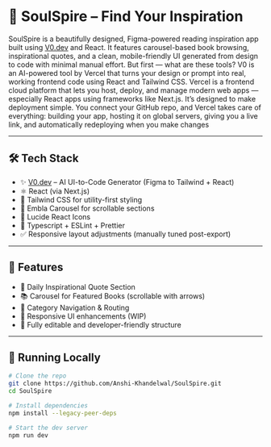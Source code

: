 # 🌟 SoulSpire – Find Your Inspiration

SoulSpire is a beautifully designed, Figma-powered reading inspiration app built using [V0.dev](https://v0.dev) and React. It features carousel-based book browsing, inspirational quotes, and a clean, mobile-friendly UI generated from design to code with minimal manual effort.
But first — what are these tools?
V0 is an AI-powered tool by Vercel that turns your design or prompt into real, working frontend code using React and Tailwind CSS.
Vercel is a frontend cloud platform that lets you host, deploy, and manage modern web apps — especially React apps using frameworks like Next.js.
It’s designed to make deployment simple. You connect your GitHub repo, and Vercel takes care of everything: building your app, hosting it on global servers, giving you a live link, and automatically redeploying when you make changes

---

## 🛠 Tech Stack

- ✨ [V0.dev](https://v0.dev) – AI UI-to-Code Generator (Figma to Tailwind + React)
- ⚛️ React (via Next.js)
- 💨 Tailwind CSS for utility-first styling
- 🎠 Embla Carousel for scrollable sections
- 🧠 Lucide React Icons
- 🔧 Typescript + ESLint + Prettier
- ✅ Responsive layout adjustments (manually tuned post-export)

---

## 🚀 Features

- 🔮 Daily Inspirational Quote Section
- 📚 Carousel for Featured Books (scrollable with arrows)
- 📂 Category Navigation & Routing
- 🌈 Responsive UI enhancements (WIP)
- 🧠 Fully editable and developer-friendly structure

---

## 🧪 Running Locally

```bash
# Clone the repo
git clone https://github.com/Anshi-Khandelwal/SoulSpire.git
cd SoulSpire

# Install dependencies
npm install --legacy-peer-deps

# Start the dev server
npm run dev
